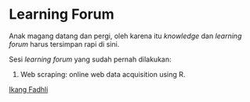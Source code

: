 # Learning Forum

Anak magang datang dan pergi, oleh karena itu _knowledge_ dan _learning forum_ harus tersimpan rapi di sini.

Sesi _learning forum_ yang sudah pernah dilakukan:

1. Web scraping: online web data acquisition using R.

[Ikang Fadhli](https://ikanx101.com/)
